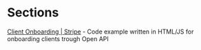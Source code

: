 # Sections
[Client Onboarding | Stripe](https://gitlab.com/OGOSense1/sng-openapi-examples/-/tree/master/stripe-example) - Code example written in HTML/JS for onboarding clients trough Open API